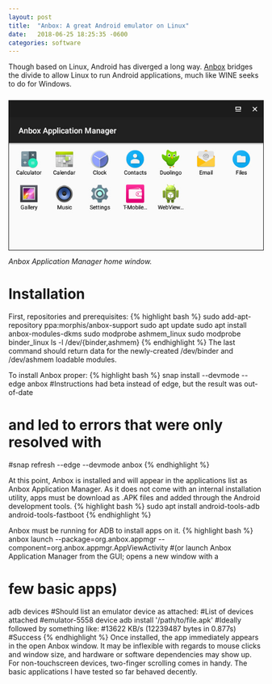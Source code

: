 ```yaml
---
layout: post
title:  "Anbox: A great Android emulator on Linux"
date:   2018-06-25 18:25:35 -0600
categories: software
---
```

Though based on Linux, Android has diverged a long way. [Anbox](https://github.com/anbox/anbox) bridges the divide to allow Linux to run Android applications, much like WINE seeks to do for Windows.

<img alt="Anbox home window" border="1" src="/assets/AnboxHomeWindow.jpg" style="margin: 10px auto;" /><br/>
*Anbox Application Manager home window.*

# Installation

First, repositories and prerequisites:
{% highlight bash %}
sudo add-apt-repository ppa:morphis/anbox-support
sudo apt update
sudo apt install anbox-modules-dkms
sudo modprobe ashmem_linux
sudo modprobe binder_linux
ls -l /dev/{binder,ashmem}
{% endhighlight %}
The last command should return data for the newly-created /dev/binder and /dev/ashmem loadable modules.

To install Anbox proper:
{% highlight bash %}
snap install --devmode --edge anbox
#Instructions had beta instead of edge, but the result was out-of-date
#  and led to errors that were only resolved with
#snap refresh --edge --devmode anbox
{% endhighlight %}

At this point, Anbox is installed and will appear in the applications list as Anbox Application Manager. As it does not come with an internal installation utility, apps must be download as .APK files and added through the Android development tools.
{% highlight bash %}
sudo apt install android-tools-adb android-tools-fastboot
{% endhighlight %}

Anbox must be running for ADB to install apps  on it.
{% highlight bash %}
anbox launch --package=org.anbox.appmgr --component=org.anbox.appmgr.AppViewActivity
#(or launch Anbox Application Manager from the GUI; opens a new window with a
#  few basic apps)
adb devices
#Should list an emulator device as attached:
#List of devices attached
#emulator-5558	 device
adb install '/path/to/file.apk'
#Ideally followed by something like:
#13622 KB/s (12239487 bytes in 0.877s)
#Success
{% endhighlight %}
Once installed, the app immediately appears in the open Anbox window. It may be inflexible with regards to mouse clicks and window size, and hardware or software dependencies may show up. For non-touchscreen devices, two-finger scrolling comes in handy. The basic applications I have tested so far behaved decently.
